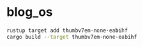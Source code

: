 # blog_os

```sh
rustup target add thumbv7em-none-eabihf
cargo build --target thumbv7em-none-eabihf
```
